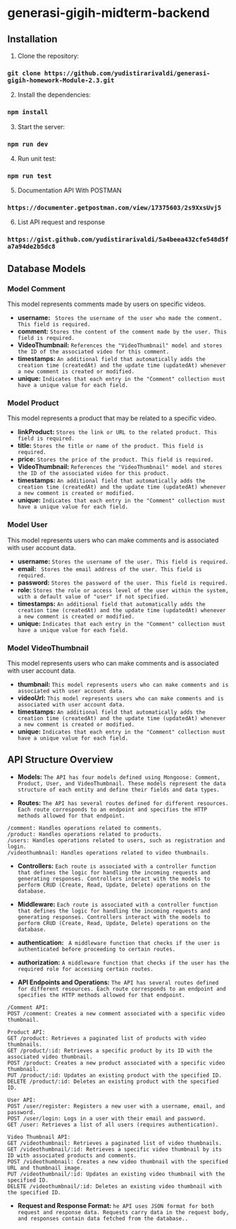 # generasi-gigih-midterm-backend

## Installation

1. Clone the repository:

### `git clone https://github.com/yudistirarivaldi/generasi-gigih-homework-Module-2.3.git`


2. Install the dependencies:

### `npm install`


3. Start the server:

### `npm run dev`

4. Run unit test:

### `npm run test`

5. Documentation API With POSTMAN

### `https://documenter.getpostman.com/view/17375603/2s9XxsUvj5`

6. List API request and response

### `https://gist.github.com/yudistirarivaldi/5a4beea432cfe548d5fa7a94de2b5dc8`

## Database Models

### Model Comment

This model represents comments made by users on specific videos.

- **username:** ` Stores the username of the user who made the comment. This field is required.`
- **comment:** `Stores the content of the comment made by the user. This field is required.`
- **VideoThumbnail:** `References the "VideoThumbnail" model and stores the ID of the associated video for this comment.`
- **timestamps:** `An additional field that automatically adds the creation time (createdAt) and the update time (updatedAt) whenever a new comment is created or modified.`
- **unique:** `Indicates that each entry in the "Comment" collection must have a unique value for each field.`

### Model Product

This model represents a product that may be related to a specific video.

- **linkProduct:** `Stores the link or URL to the related product. This field is required.`
- **title:** `Stores the title or name of the product. This field is required.`
- **price:** `Stores the price of the product. This field is required.`
- **VideoThumbnail:** `References the "VideoThumbnail" model and stores the ID of the associated video for this product.`
- **timestamps:** `An additional field that automatically adds the creation time (createdAt) and the update time (updatedAt) whenever a new comment is created or modified.`
- **unique:** `Indicates that each entry in the "Comment" collection must have a unique value for each field.`

### Model User

This model represents users who can make comments and is associated with user account data.

- **username:** `Stores the username of the user. This field is required.`
- **email:** ` Stores the email address of the user. This field is required.`
- **password:** `Stores the password of the user. This field is required.`
- **role:** `Stores the role or access level of the user within the system, with a default value of "user" if not specified.`
- **timestamps:** `An additional field that automatically adds the creation time (createdAt) and the update time (updatedAt) whenever a new comment is created or modified.`
- **unique:** `Indicates that each entry in the "Comment" collection must have a unique value for each field.`

### Model VideoThumbnail

This model represents users who can make comments and is associated with user account data.

- **thumbnail:** `This model represents users who can make comments and is associated with user account data.`
- **videoUrl:** `This model represents users who can make comments and is associated with user account data.`
- **timestamps:** `An additional field that automatically adds the creation time (createdAt) and the update time (updatedAt) whenever a new comment is created or modified.`
- **unique:** `Indicates that each entry in the "Comment" collection must have a unique value for each field.`

## API Structure Overview

- **Models:** `The API has four models defined using Mongoose: Comment, Product, User, and VideoThumbnail. These models represent the data structure of each entity and define their fields and data types.`

- **Routes:** `The API has several routes defined for different resources. Each route corresponds to an endpoint and specifies the HTTP methods allowed for that endpoint.`
```
/comment: Handles operations related to comments.
/product: Handles operations related to products.
/users: Handles operations related to users, such as registration and login.
/videothumbnail: Handles operations related to video thumbnails.
```

- **Controllers:** `Each route is associated with a controller function that defines the logic for handling the incoming requests and generating responses. Controllers interact with the models to perform CRUD (Create, Read, Update, Delete) operations on the database.`
  
- **Middleware:** `Each route is associated with a controller function that defines the logic for handling the incoming requests and generating responses. Controllers interact with the models to perform CRUD (Create, Read, Update, Delete) operations on the database.`
- **authentication:** ` A middleware function that checks if the user is authenticated before proceeding to certain routes.`
- **authorization:** `A middleware function that checks if the user has the required role for accessing certain routes.`

- **API Endpoints and Operations:** `The API has several routes defined for different resources. Each route corresponds to an endpoint and specifies the HTTP methods allowed for that endpoint.`
```
/Comment API:
POST /comment: Creates a new comment associated with a specific video thumbnail.

Product API:
GET /product: Retrieves a paginated list of products with video thumbnails.
GET /product/:id: Retrieves a specific product by its ID with the associated video thumbnail.
POST /product: Creates a new product associated with a specific video thumbnail.
PUT /product/:id: Updates an existing product with the specified ID.
DELETE /product/:id: Deletes an existing product with the specified ID.

User API:
POST /user/register: Registers a new user with a username, email, and password.
POST /user/login: Logs in a user with their email and password.
GET /user: Retrieves a list of all users (requires authentication).

Video Thumbnail API:
GET /videothumbnail: Retrieves a paginated list of video thumbnails.
GET /videothumbnail/:id: Retrieves a specific video thumbnail by its ID with associated products and comments.
POST /videothumbnail: Creates a new video thumbnail with the specified URL and thumbnail image.
PUT /videothumbnail/:id: Updates an existing video thumbnail with the specified ID.
DELETE /videothumbnail/:id: Deletes an existing video thumbnail with the specified ID.
```

- **Request and Response Format:** `he API uses JSON format for both request and response data. Requests carry data in the request body, and responses contain data fetched from the database..`

